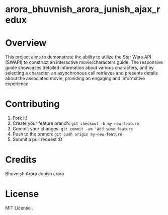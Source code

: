# arora_bhuvnish_arora_junish_ajax_redux


# Overview
This project aims to demonstrate the ability to utilize the Star Wars API (SWAPI) to construct an interactive movie/characters guide. The responsive guide showcases detailed information about various characters, and by selecting a character, an asynchronous call retrieves and presents details about the associated movie, providing an engaging and informative experience


# Contributing
1. Fork it!
2. Create your feature branch: `git checkout -b my-new-feature`
3. Commit your changes: `git commit -am 'Add some feature'`
4. Push to the branch: `git push origin my-new-feature`
5. Submit a pull request :D
# Credits
Bhuvnish Arora
Junish arora




# License
 MIT License .